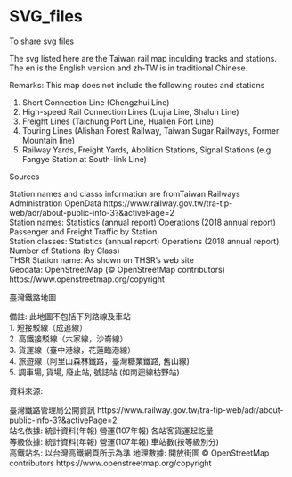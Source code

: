 # SVG_files
<p>To share svg files<p>
The svg listed here are the Taiwan rail map inculding tracks and stations. The en is the English version and zh-TW is in traditional Chinese.

Remarks:
This map does not include the following routes and stations
1.	Short Connection Line (Chengzhui Line)
2.	High-speed Rail Connection Lines (Liujia Line, Shalun Line)
3.	Freight Lines (Taichung Port Line, Hualien Port Line)
4.	Touring Lines (Alishan Forest Railway, Taiwan Sugar Railways, Former Mountain line)
5.	Railway Yards, Freight Yards, Abolition Stations, Signal Stations (e.g. Fangye Station at South-link Line)

<p>Sources<p>
Station names and classs information are fromTaiwan Railways Administration OpenData
                https://www.railway.gov.tw/tra-tip-web/adr/about-public-info-3?&activePage=2<br/>
Station names:  Statistics (annual report) Operations (2018 annual report) Passenger and Freight Traffic by Station<br/>
Station classes:  Statistics (annual report) Operations (2018 annual report) Number of Stations (by Class)<br/>
THSR Station name: As shown on THSR’s web site<br/>
Geodata:        OpenStreetMap (© OpenStreetMap contributors)
                https://www.openstreetmap.org/copyright<br />

<p>臺灣鐵路地圖<p>
備註:
此地圖不包括下列路線及車站<br/>
1.	短接駁線（成追線）<br/>
2.	高鐵接駁線（六家線，沙崙線）<br/>
3.	貨運線（臺中港線，花蓮臨港線）<br/>
4.	旅遊線（阿里山森林鐵路，臺灣糖業鐵路, 舊山線)<br/>
5.	調車場, 貨場, 廢止站, 號誌站 (如南迴線枋野站)<br/>

<p>資料來源:<p>
臺灣鐵路管理局公開資訊
         https://www.railway.gov.tw/tra-tip-web/adr/about-public-info-3?&activePage=2<br />
站名依據:	統計資料(年報) 營運(107年報) 各站客貨運起訖量<br />
等級依據:	統計資料(年報) 營運(107年報) 車站數(按等級別分)<br />
高鐵站名: 以台灣高鐵網頁所示為準<br\>
地理數據:	開放街圖 	© OpenStreetMap contributors
         https://www.openstreetmap.org/copyright 

